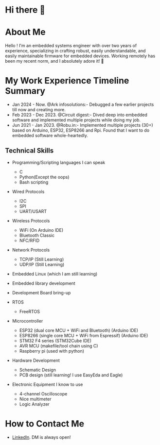 # Hi there 👋

# About Me

Hello ! I'm an embedded systems engineer with over two years of experience, specializing in crafting robust, easily understandable, and easily maintainable firmware for embedded devices. Working remotely has been my recent norm, and I absolutely adore it! 🌟

# My Work Experience Timeline Summary

* Jan 2024 - Now. @Ark infosolutions:- Debugged a few earlier projects till now and creating more.
* Feb 2023 - Dec 2023. @Circuit digest:- Dived deep into embedded software and implemented multiple projects while doing my job.
* Jun 2021 - Jan 2023. @Robu.in:- Implemented multiple projects (30+) based on Arduino, ESP32, ESP8266 and Rpi. Found that I want to do embedded software whole-heartedly.


## Technical Skills
* Programming/Scripting languages I can speak
  * C
  * Python(Except the oops)
  * Bash scripting
  
  
* Wired Protocols
  * I2C
  * SPI 
  * UART/USART 

* Wireless Protocols
  * WiFi (On Arduino IDE)
  * Bluetooth Classic 
  * NFC/RFID 
  
* Network Protocols
  * TCP/IP (Still Learning)
  * UDP/IP (Still Learning)
  
* Embedded Linux (which I am still learning)
* Embedded library development
* Development Board bring-up

* RTOS
  * FreeRTOS 
 
* Microcontroller
  * ESP32 (dual core MCU + WiFi and Bluetooth) (Arduino IDE)
  * ESP8266 (single core MCU + WiFi from Espressif) (Arduino IDE)
  * STM32 F4 series (STM32Cube IDE)
  * AVR MCU (makefile/tool chain using C)
  * Raspberry pi (used with python)
  
* Hardware Development
  * Schematic Design
  * PCB design (still learning! I use EasyEda and Eagle)
 
* Electronic Equipment I know to use
  * 4-channel Oscilloscope
  * Nice multimeter
  * Logic Analyzer



# How to Contact Me
* [LinkedIn](https://www.linkedin.com/in/prathameshbarik/). DM is always open!
